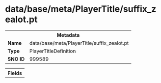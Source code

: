 <h1>data/base/meta/PlayerTitle/suffix_zealot.pt</h1><table><tr><th colspan="100%">Metadata</th></tr><tr><td><b>Name</b></td><td>data/base/meta/PlayerTitle/suffix_zealot.pt</td></tr><tr><td><b>Type</b></td><td>PlayerTitleDefinition</td></tr><tr><td><b>SNO ID</b></td><td>999589</td></tr></table>

<table><tr><th colspan="100%">Fields</th></tr></table>

